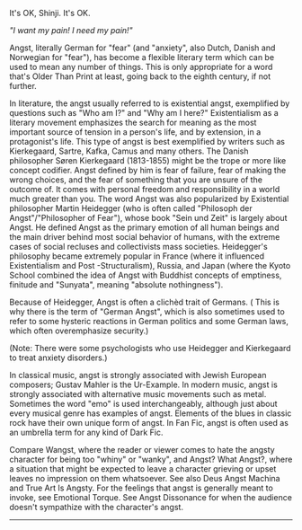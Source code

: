 It's OK, Shinji. It's OK.

_"I want my pain! I need my pain!"_

Angst, literally German for "fear" (and "anxiety", also Dutch, Danish and Norwegian for "fear"), has become a flexible literary term which can be used to mean any number of things. This is only appropriate for a word that's Older Than Print at least, going back to the eighth century, if not further.

In literature, the angst usually referred to is existential angst, exemplified by questions such as "Who am I?" and "Why am I here?" Existentialism as a literary movement emphasizes the search for meaning as the most important source of tension in a person's life, and by extension, in a protagonist's life. This type of angst is best exemplified by writers such as Kierkegaard, Sartre, Kafka, Camus and many others. The Danish philosopher Søren Kierkegaard (1813-1855) might be the trope or more like concept codifier. Angst defined by him is fear of failure, fear of making the wrong choices, and the fear of something that you are unsure of the outcome of. It comes with personal freedom and responsibility in a world much greater than you. The word Angst was also popularized by Existential philosopher Martin Heidegger (who is often called "Philosoph der Angst"/"Philosopher of Fear"), whose book "Sein und Zeit" is largely about Angst. He defined Angst as the primary emotion of all human beings and the main driver behind most social behavior of humans, with the extreme cases of social recluses and collectivists mass societies. Heidegger's philosophy became extremely popular in France (where it influenced Existentialism and Post -Structuralism), Russia, and Japan (where the Kyoto School combined the idea of Angst with Buddhist concepts of emptiness, finitude and "Sunyata", meaning "absolute nothingness").

Because of Heidegger, Angst is often a clichèd trait of Germans. ( This is why there is the term of "German Angst", which is also sometimes used to refer to some hysteric reactions in German politics and some German laws, which often overemphasize security.)

(Note: There were some psychologists who use Heidegger and Kierkegaard to treat anxiety disorders.)

In classical music, angst is strongly associated with Jewish European composers; Gustav Mahler is the Ur-Example. In modern music, angst is strongly associated with alternative music movements such as metal. Sometimes the word "emo" is used interchangeably, although just about every musical genre has examples of angst. Elements of the blues in classic rock have their own unique form of angst. In Fan Fic, angst is often used as an umbrella term for any kind of Dark Fic.

Compare Wangst, where the reader or viewer comes to hate the angsty character for being too "whiny" or "wanky", and Angst? What Angst?, where a situation that might be expected to leave a character grieving or upset leaves no impression on them whatsoever. See also Deus Angst Machina and True Art Is Angsty. For the feelings that angst is generally meant to invoke, see Emotional Torque. See Angst Dissonance for when the audience doesn't sympathize with the character's angst.

___